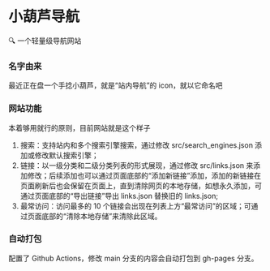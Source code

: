 # 小葫芦导航
🔍 一个轻量级导航网站

### 名字由来

最近正在盘一个手捻小葫芦，就是“站内导航”的 icon，就以它命名吧

### 网站功能

本着够用就行的原则，目前网站就是这个样子

1. 搜索：支持站内和多个搜索引擎搜索，通过修改 src/search_engines.json 添加或修改默认搜索引擎；
2. 链接：以一级分类和二级分类列表的形式展现，通过修改 src/links.json 来添加修改；后续添加也可以通过页面底部的“添加新链接”添加，添加的新链接在页面刷新后也会保留在页面上，直到清除网页的本地存储，如想永久添加，可通过页面底部的“导出链接”导出 links.json 替换旧的 links.json;
3. 最常访问：访问最多的 10 个链接会出现在列表上方“最常访问”的区域；可通过页面底部的“清除本地存储”来清除此区域。

### 自动打包

配置了 Github Actions，修改 main 分支的内容会自动打包到 gh-pages 分支。
